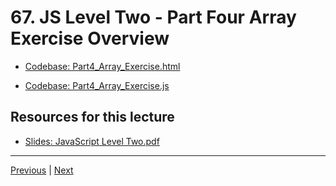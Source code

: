 # 67. JS Level Two - Part Four Array Exercise Overview

-   [Codebase: Part4_Array_Exercise.html](../../codebase/python-django/Javascript_Level_Two/Part4_Array_Exercise.html)

-   [Codebase: Part4_Array_Exercise.js](../../codebase/python-django/Javascript_Level_Two/Part4_Array_Exercise.js)


##  Resources for this lecture


-   [Slides: JavaScript Level Two.pdf](https://python-ds.s3.us-west-1.amazonaws.com/Python-and-Django-Full-Stack-Web-Developer-Bootcamp/Resources/JavaScript+Level+Two.pdf)


---

[Previous](./66_JS-Level-Two-Part-Three-Arrays.md) | [Next](./68_JS-Level-Two-Part-Four-Array-Solutions.md)